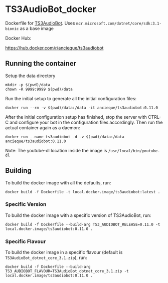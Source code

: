 # TS3AudioBot_docker

Dockerfile for [TS3AudioBot](https://github.com/Splamy/TS3AudioBot). Uses `mcr.microsoft.com/dotnet/core/sdk:3.1-bionic` as a base image

Docker Hub:

https://hub.docker.com/r/ancieque/ts3audiobot

## Running the container

Setup the data directory

```
mkdir -p $(pwd)/data
chown -R 9999:9999 $(pwd)/data
```

Run the initial setup to generate all the initial configuration files:

```
docker run --rm -v $(pwd)/data:/data -it ancieque/ts3audiobot:0.11.0
```

After the initial configuration setup has finished, stop the server with CTRL-C and 
configure your bot in the configuration files accordingly. Then run the actual container again as a daemon:

```
docker run --name ts3audiobot -d -v $(pwd)/data:/data ancieque/ts3audiobot:0.11.0
```

Note: The youtube-dl location inside the image is `/usr/local/bin/youtube-dl`

## Building

To build the docker image with all the defaults, run:

```
docker build -f Dockerfile -t local.docker.image/ts3audiobot:latest .
```

### Specific Version

To build the docker image with a specific version of TS3AudioBot, run:

```
docker build -f Dockerfile --build-arg TS3_AUDIOBOT_RELEASE=0.11.0 -t local.docker.image/ts3audiobot:0.11.0 .
```

### Specific Flavour

To build the docker image in a specific flavour (default is `TS3AudioBot_dotnet_core_3.1.zip`), run:

```
docker build -f Dockerfile --build-arg TS3_AUDIOBOT_FLAVOUR=TS3AudioBot_dotnet_core_3.1.zip -t local.docker.image/ts3audiobot:0.11.0 .
```
